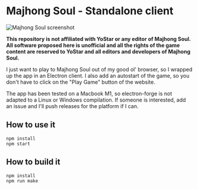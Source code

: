 # Majhong Soul - Standalone client

![Majhong Soul screenshot](images/screenshot.png)

**This repository is not affiliated with YoStar or any editor of Majhong Soul. All software proposed here is unofficial and all the rights of the game content are reserved to YoStar and all editors and developers of Majhong Soul.**

I just want to play to Majhong Soul out of my good ol' browser, so I wrapped up the app in an Electron client.
I also add an autostart of the game, so you don't have to click on the "Play Game" button of the website.

The app has been tested on a Macbook M1, so electron-forge is not adapted to a Linux or Windows compilation.
If someone is interested, add an issue and I'll push releases for the platform if I can.

## How to use it

```
npm install
npm start
```

## How to build it

```
npm install
npm run make
```
